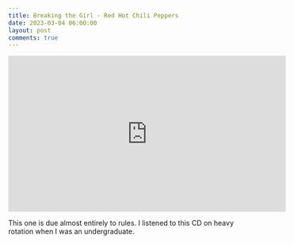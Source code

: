 ```yaml
---
title: Breaking the Girl - Red Hot Chili Peppers
date: 2023-03-04 06:00:00
layout: post
comments: true
---
```




<iframe width="560" height="315" src="https://www.youtube.com/embed/iyu04pqC8lE" title="YouTube video player" frameborder="0" allow="accelerometer; autoplay; clipboard-write; encrypted-media; gyroscope; picture-in-picture; web-share" allowfullscreen></iframe>

This one is due almost entirely to rules. I listened to this CD on heavy rotation when I was an undergraduate.